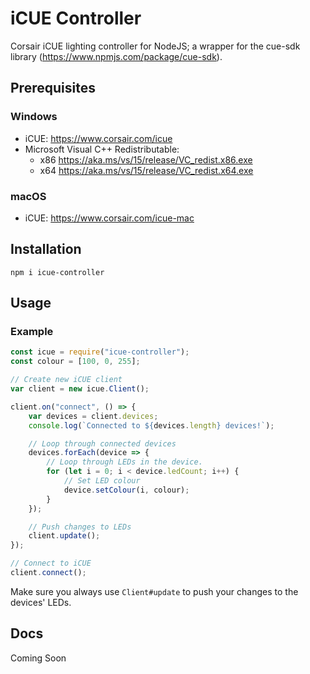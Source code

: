 # iCUE Controller
Corsair iCUE lighting controller for NodeJS; a wrapper for the cue-sdk library (https://www.npmjs.com/package/cue-sdk).

## Prerequisites
### Windows
- iCUE: https://www.corsair.com/icue
- Microsoft Visual C++ Redistributable:
    - x86 https://aka.ms/vs/15/release/VC_redist.x86.exe
    - x64 https://aka.ms/vs/15/release/VC_redist.x64.exe
### macOS
- iCUE: https://www.corsair.com/icue-mac

## Installation
```terminal
npm i icue-controller
```  
  
## Usage
### Example
```js
const icue = require("icue-controller");
const colour = [100, 0, 255];

// Create new iCUE client
var client = new icue.Client();

client.on("connect", () => {
    var devices = client.devices;
    console.log(`Connected to ${devices.length} devices!`);

    // Loop through connected devices
    devices.forEach(device => {
        // Loop through LEDs in the device.
        for (let i = 0; i < device.ledCount; i++) {
            // Set LED colour
            device.setColour(i, colour);
        }
    });

    // Push changes to LEDs
    client.update();
});

// Connect to iCUE
client.connect();
```

Make sure you always use `Client#update` to push your changes to the devices' LEDs.

## Docs
Coming Soon